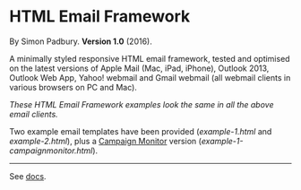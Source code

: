 # HTML Email Framework

By Simon Padbury. **Version 1.0** (2016).

A minimally styled responsive HTML email framework, tested and optimised on the latest versions of Apple Mail (Mac, iPad, iPhone), Outlook 2013, Outlook Web App, Yahoo! webmail and Gmail webmail (all webmail clients in various browsers on PC and Mac). 

_These HTML Email Framework examples look the same in all the above email clients._

Two example email templates have been provided (_example-1.html_ and _example-2.html_), plus a [Campaign Monitor](http://www.campaignmonitor.com) version (_example-1-campaignmonitor.html_).

* * *

See [docs](DOCS.md).
